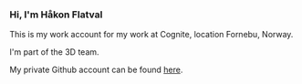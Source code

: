 ### Hi, I'm Håkon Flatval

This is my work account for my work at Cognite, location Fornebu, Norway.

I'm part of the 3D team.



My private Github account can be found [here](https://github.com/TheVaffel).

<!---
haakonflatval-cognite/haakonflatval-cognite is a ✨ special ✨ repository because its `README.md` (this file) appears on your GitHub profile.
You can click the Preview link to take a look at your changes.
--->
